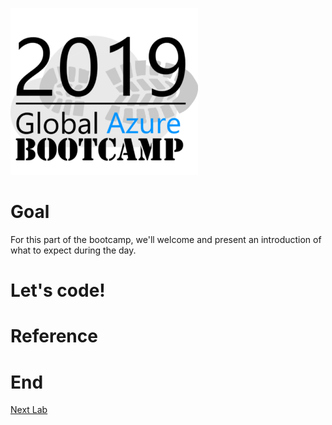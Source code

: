![gablogo][gablogo]

# Goal

For this part of the bootcamp, we'll welcome and present an introduction of what to expect during the day.

# Let's code!

# Reference

# End
[Next Lab](../Lab1/README.md)

[gablogo]: ../medias/GlobalAzureBootcamp2019.png "Global Azure Bootcamp 2019"